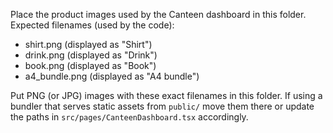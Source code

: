 Place the product images used by the Canteen dashboard in this folder.
Expected filenames (used by the code):

- shirt.png      (displayed as "Shirt")
- drink.png      (displayed as "Drink")
- book.png       (displayed as "Book")
- a4_bundle.png  (displayed as "A4 bundle")

Put PNG (or JPG) images with these exact filenames in this folder. If using a bundler that serves static assets from `public/` move them there or update the paths in `src/pages/CanteenDashboard.tsx` accordingly.
